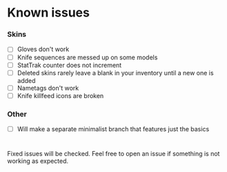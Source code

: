 # Known issues

### Skins
- [ ] Gloves don't work
- [ ] Knife sequences are messed up on some models
- [ ] StatTrak counter does not increment
- [ ] Deleted skins rarely leave a blank in your inventory until a new one is added
- [ ] Nametags don't work
- [ ] Knife killfeed icons are broken

### Other
- [ ] Will make a separate minimalist branch that features just the basics

#
Fixed issues will be checked. Feel free to open an issue if something is not working as expected.
